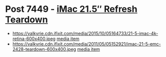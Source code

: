 # Post 7449 - [iMac 21.5&#8243; Refresh Teardown](https://www.ifixit.com/News/7449/imac-21-5-refresh-teardown)

- https://valkyrie.cdn.ifixit.com/media/2015/10/05164733/21-5-imac-4k-retina-600x400.jpeg [media item](media-27846.md)
- https://valkyrie.cdn.ifixit.com/media/2011/05/05152921/imac-21-5-emc-2428-teardown-600x400.jpeg [media item](media-28466.md)